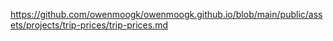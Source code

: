 https://github.com/owenmoogk/owenmoogk.github.io/blob/main/public/assets/projects/trip-prices/trip-prices.md
